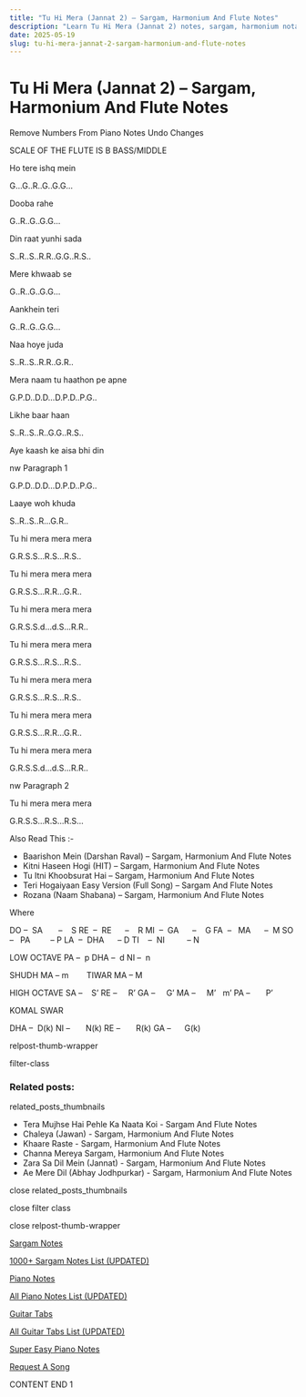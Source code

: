 ```yaml
---
title: "Tu Hi Mera (Jannat 2) – Sargam, Harmonium And Flute Notes"
description: "Learn Tu Hi Mera (Jannat 2) notes, sargam, harmonium notations and flute notes. Easy step-by-step tutorial for beginners."
date: 2025-05-19
slug: tu-hi-mera-jannat-2-sargam-harmonium-and-flute-notes
---
```


# Tu Hi Mera (Jannat 2) – Sargam, Harmonium And Flute Notes

Remove Numbers From Piano Notes
Undo Changes

SCALE OF THE FLUTE IS B BASS/MIDDLE

Ho tere ishq mein

G…G..R..G..G.G…

Dooba rahe

G..R..G..G.G…

Din raat yunhi sada

S..R..S..R.R..G.G..R.S..

Mere khwaab se

G..R..G..G.G…

Aankhein teri

G..R..G..G.G…

Naa hoye juda

S..R..S..R.R..G.R..

Mera naam tu haathon pe apne

G.P.D..D.D…D.P.D..P.G..

Likhe baar haan

S..R..S..R..G.G..R.S..

Aye kaash ke aisa bhi din

nw Paragraph 1

G.P.D..D.D…D.P.D..P.G..

Laaye woh khuda

S..R..S..R…G.R..

Tu hi mera mera mera

G.R.S.S…R.S…R.S..

Tu hi mera mera mera

G.R.S.S…R.R…G.R..

Tu hi mera mera mera

G.R.S.S.d…d.S…R.R..

Tu hi mera mera mera

G.R.S.S…R.S…R.S..

Tu hi mera mera mera

G.R.S.S…R.S…R.S..

Tu hi mera mera mera

G.R.S.S…R.R…G.R..

Tu hi mera mera mera

G.R.S.S.d…d.S…R.R..

nw Paragraph 2

Tu hi mera mera mera

G.R.S.S…R.S…R.S…

Also Read This :-

* Baarishon Mein (Darshan Raval) – Sargam, Harmonium And Flute Notes
* Kitni Haseen Hogi (HIT) – Sargam, Harmonium And Flute Notes
* Tu Itni Khoobsurat Hai – Sargam, Harmonium And Flute Notes
* Teri Hogaiyaan Easy Version (Full Song) – Sargam And Flute Notes
* Rozana (Naam Shabana) – Sargam, Harmonium And Flute Notes

Where

DO –  SA       –    S
RE  –  RE      –    R
MI  –  GA      –    G
FA  –   MA      –  M
SO  –   PA         – P
LA  –  DHA      – D
TI    –  NI          – N

LOW OCTAVE
PA –  p
DHA –  d
NI –  n

SHUDH MA – m        TIWAR MA – M

HIGH OCTAVE
SA –    S’
RE –     R’
GA –     G’
MA –     M’   m’
PA –       P’

KOMAL SWAR

DHA –  D(k)
NI –       N(k)
RE –       R(k)
GA –      G(k)

relpost-thumb-wrapper

filter-class

### Related posts:

related_posts_thumbnails

* Tera Mujhse Hai Pehle Ka Naata Koi - Sargam And Flute Notes
* Chaleya (Jawan) - Sargam, Harmonium And Flute Notes
* Khaare Raste - Sargam, Harmonium And Flute Notes
* Channa Mereya Sargam, Harmonium And Flute Notes
* Zara Sa Dil Mein (Jannat) - Sargam, Harmonium And Flute Notes
* Ae Mere Dil (Abhay Jodhpurkar) - Sargam, Harmonium And Flute Notes

close related_posts_thumbnails

close filter class

close relpost-thumb-wrapper

[Sargam Notes](https://www.notationsworld.com/sargam-notes.html)

[1000+ Sargam Notes List (UPDATED)](https://www.notationsworld.com/all-songs-list-sargam-notes.html)

[Piano Notes](https://www.notationsworld.com/piano-notes.html)

[All Piano Notes List (UPDATED)](https://www.notationsworld.com/all-songs-list-piano-notes.html)

[Guitar Tabs](https://www.notationsworld.com/guitar-tabs.html)

[All Guitar Tabs List (UPDATED)](https://www.notationsworld.com/all-songs-list-guitar-tabs.html)

[Super Easy Piano Notes](https://studywall.in/)

[Request A Song](https://www.notationsworld.com/request-a-song.html)

CONTENT END 1

